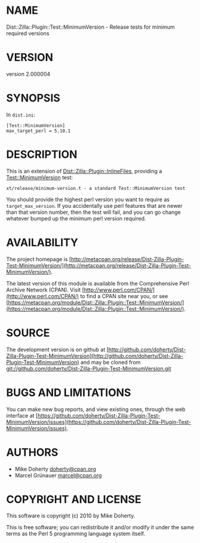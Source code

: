 # NAME

Dist::Zilla::Plugin::Test::MinimumVersion - Release tests for minimum required versions

# VERSION

version 2.000004

# SYNOPSIS

In `dist.ini`:

    [Test::MinimumVersion]
    max_target_perl = 5.10.1

# DESCRIPTION

This is an extension of [Dist::Zilla::Plugin::InlineFiles](http://search.cpan.org/perldoc?Dist::Zilla::Plugin::InlineFiles), providing a
[Test::MinimumVersion](http://search.cpan.org/perldoc?Test::MinimumVersion) test:

    xt/release/minimum-version.t - a standard Test::MinimumVersion test

You should provide the highest perl version you want to require as
`target_max_version`. If you accidentally use perl features that are newer
than that version number, then the test will fail, and you can go change
whatever bumped up the minimum perl version required.

# AVAILABILITY

The project homepage is [http://metacpan.org/release/Dist-Zilla-Plugin-Test-MinimumVersion/](http://metacpan.org/release/Dist-Zilla-Plugin-Test-MinimumVersion/).

The latest version of this module is available from the Comprehensive Perl
Archive Network (CPAN). Visit [http://www.perl.com/CPAN/](http://www.perl.com/CPAN/) to find a CPAN
site near you, or see [https://metacpan.org/module/Dist::Zilla::Plugin::Test::MinimumVersion/](https://metacpan.org/module/Dist::Zilla::Plugin::Test::MinimumVersion/).

# SOURCE

The development version is on github at [http://github.com/doherty/Dist-Zilla-Plugin-Test-MinimumVersion](http://github.com/doherty/Dist-Zilla-Plugin-Test-MinimumVersion)
and may be cloned from [git://github.com/doherty/Dist-Zilla-Plugin-Test-MinimumVersion.git](git://github.com/doherty/Dist-Zilla-Plugin-Test-MinimumVersion.git)

# BUGS AND LIMITATIONS

You can make new bug reports, and view existing ones, through the
web interface at [https://github.com/doherty/Dist-Zilla-Plugin-Test-MinimumVersion/issues](https://github.com/doherty/Dist-Zilla-Plugin-Test-MinimumVersion/issues).

# AUTHORS

- Mike Doherty <doherty@cpan.org>
- Marcel Grünauer <marcel@cpan.org>

# COPYRIGHT AND LICENSE

This software is copyright (c) 2010 by Mike Doherty.

This is free software; you can redistribute it and/or modify it under
the same terms as the Perl 5 programming language system itself.
